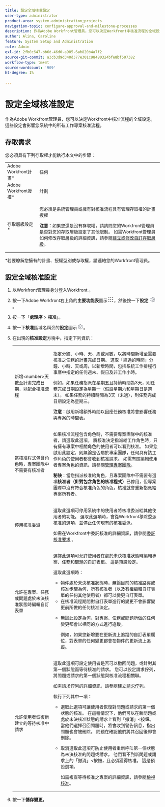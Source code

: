 ```yaml
---
title: 設定全域核准設定
user-type: administrator
product-area: system-administration;projects
navigation-topic: configure-approval-and-milestone-processes
description: 作為Adobe Workfront管理員，您可以決定Workfront中核准流程的全域設定。 這些設定會影響您系統中的所有工作專案核准流程。
author: Alina, Caroline
feature: System Setup and Administration
role: Admin
exl-id: 2fb0c647-bb6d-46d0-a985-6ab820b4a7f2
source-git-commit: a3cb3d9d340d377e301c98480324bfe8bf507382
workflow-type: tm+mt
source-wordcount: '909'
ht-degree: 1%

---
```


# 設定全域核准設定

作為Adobe Workfront管理員，您可以決定Workfront中核准流程的全域設定。 這些設定會影響您系統中的所有工作專案核准流程。

## 存取需求

您必須具有下列存取權才能執行本文中的步驟：

<table style="table-layout:auto"> 
 <col> 
 <col> 
 <tbody> 
  <tr> 
   <td role="rowheader">Adobe Workfront計畫*</td> 
   <td>任何</td> 
  </tr> 
  <tr> 
   <td role="rowheader">Adobe Workfront授權*</td> 
   <td>計劃</td> 
  </tr> 
  <tr> 
   <td role="rowheader">存取層級設定*</td> 
   <td> <p>您必須是系統管理員或擁有對核准流程具有管理存取權的計畫授權</p> <p><b>注意</b>：如果您還是沒有存取權，請詢問您的Workfront管理員是否對您的存取層級設定了其他限制。 如需Workfront管理員如何修改存取層級的詳細資訊，請參閱<a href="../../../administration-and-setup/add-users/configure-and-grant-access/create-modify-access-levels.md" class="MCXref xref">建立或修改自訂存取層級</a>。</p> </td> 
  </tr> 
 </tbody> 
</table>

&#42;若要瞭解您擁有的計畫、授權型別或存取權，請連絡您的Workfront管理員。

## 設定全域核准設定

1. 以Workfront管理員身分登入Workfront 。
1. 按一下Adobe Workfront右上角的&#x200B;**主要功能表**&#x200B;圖示![](assets/main-menu-icon.png)，然後按一下&#x200B;**設定** ![](assets/gear-icon-settings.png)。

1. 按一下「**處理序** > **核准**」。

1. 按一下&#x200B;**核准**&#x200B;區域名稱旁的&#x200B;**設定**&#x200B;圖示![](assets/gear-icon-settings.png)。

1. 在出現的&#x200B;**核准設定**&#x200B;方塊中，指定下列資訊：

   <table style="table-layout:auto"> 
    <col> 
    <col> 
    <tbody> 
     <tr> 
      <td role="rowheader">新增&lt;number&gt;天數至計畫完成日期，以配合核准流程</td> 
      <td> <p>指定分鐘、小時、天、周或月數，以將時間新增至需要核准之任務的計畫完成日期。 選取「經過的時間」分鐘、小時、天或周，以新增時間，包括系統工作排程行事曆中指定的任何週末、假日及非工作小時。</p> 
      <p>例如，如果任務指派在星期五且持續時間為3天，則任務完成日期設定為星期一（假設星期六和星期日是週末）。 如果任務的持續時間為3天（未過），則任務完成日期設定為星期三。</p>
      <p><b>注意</b>：啟用新增額外時間以因應任務核准將會影響任務與專案的時間表。</p></td> 
     </tr> 
     <tr> 
      <td role="rowheader">當核准程式包含角色時，專案團隊中不需要有核准者</td> 
      <td> <p>如果核准流程包含角色時，不需要專案團隊中的核准者，請選取此選項。 將核准決定指派給工作角色時，只有擁有專案中相關角色的使用者可以看到核准。 如果您啟用此設定，則無論是否屬於專案團隊，任何具有該工作角色的使用者都會收到核准請求。 如需有關編輯使用者專案角色的資訊，請參閱<a href="../../../manage-work/projects/planning-a-project/manage-project-team.md" class="MCXref xref">管理專案團隊</a>。 </p> 
      <p><b>秘訣</b>：當您指派核准給角色，且專案團隊中不需要有選項<b>核准者（針對包含角色的核准程式）</b>已停用，但專案團隊中沒有符合核准角色的角色，核准就會重新指派給專案所有者。 </p> </td> 
     </tr> 
     <tr> 
      <td role="rowheader">停用核准委派</td> 
      <td> <p>選取此選項可停用系統中的使用者將核准委派給其他使用者的功能。 選取此選項時，會從Workfront移除委派核准的選項，並停止任何現有的核准委派。</p> <p>如需在Workfront中委託核准的詳細資訊，請參閱<a href="../../../review-and-approve-work/manage-approvals/delegate-approval-requests.md" class="MCXref xref">委託核准要求</a> 。</p> </td> 
     </tr> 
     <tr> 
      <td role="rowheader">允許在專案、任務或問題處於未決核准狀態時編輯自訂表單</td> 
      <td> <p>選擇此選項可允許使用者在處於未決核准狀態時編輯專案、任務和問題的自訂表單。 這是預設設定。</p> 
      <p>選取此選項時：</p> 
       <ul> 
       <li>物件處於未決核准狀態時，無論目前的核准路徑或核准步驟為何，所有核准者（以及有權編輯自訂表單的任何其他使用者）都可以變更自訂表單。</li> 
       <li>在核准流程期間對自訂表單進行的變更不會影響變更前所做的任何核准決定。</li> 
       <li> <p>無論此設定為何，對專案、任務或問題所做的任何變更都會以相同的方式進行追蹤。 </p> <p>例如，如果您新增要在更新流上追蹤的自訂表單欄位，對表單的任何變更都會在物件的更新流上追蹤。</p> </li> 
       </ul> </td> 
     </tr> 
     <tr> 
      <td role="rowheader">允許使用者恢復新建立的等待核准中請求</td> 
      <td> <p>選取此選項可設定使用者是否可以撤回問題，或針對其第一個狀態而等待核准的請求。 您可以設定請求佇列，將問題或請求的第一個狀態與核准流程相關聯。 </p> 
      <p>如需請求佇列的詳細資訊，請參閱<a href="../../../manage-work/requests/create-and-manage-request-queues/create-request-queue.md" class="MCXref xref">建立請求佇列</a>。</p> 
      <p>執行下列其中一項：</p> 
       <ul> 
       <li>選取此選項可讓使用者恢復對問題或請求的第一個狀態的核准。 在這種情況下，他們可以在新問題或處於未決核准狀態的請求上看到「撤消」&lt;按鈕。 當他們選擇召回問題時，將會收到警告訊息，指出問題也會被刪除。 問題在確認他們將其召回後即會刪除。 </li> 
       <li> <p>取消選取此選項可防止使用者重新呼叫第一個狀態為未決核准的問題或請求。 他們看不到新問題或請求上的「撤消」&lt;按鈕，且必須獲得核准。 這是預設選項。</p> 
       <p>如需複查等待核准之專案的詳細資訊，請參閱<a href="../../../review-and-approve-work/manage-approvals/view-approvals.md" class="MCXref xref">檢視核准</a>。</p> </li> 
       </ul> </td> 
     </tr> 
    </tbody> 
   </table>

1. 按一下&#x200B;**儲存變更。**
